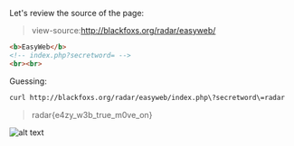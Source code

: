Let's review the source of the page:
>view-source:http://blackfoxs.org/radar/easyweb/
```html
<b>EasyWeb</b>
<!-- index.php?secretword= -->
<br><br>
```

Guessing:
```bash
curl http://blackfoxs.org/radar/easyweb/index.php\?secretword\=radar
```
> radar{e4zy_w3b_true_m0ve_on}

![alt text](https://github.com/manulqwerty/CTF-Stuff/blob/master/RADARCTF/EasyWeb/1.png)
